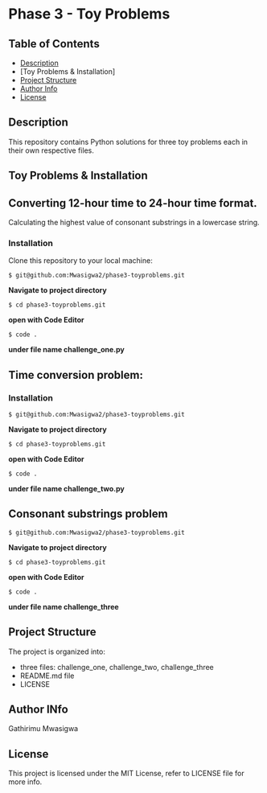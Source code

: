 # Phase 3 - Toy Problems
## Table of Contents
- [Description](https://github.com/Mwasigwa2/phase3-toyproblems#description)
- [Toy Problems & Installation]
- [Project Structure](https://github.com/Mwasigwa2/phase3-toyproblems#project-structure)
- [Author Info](https://github.com/Mwasigwa2/phase3-toyproblems#author-info)
- [License](https://github.com/Mwasigwa2/phase3-toyproblems#license)
  
## Description
This repository contains Python solutions for three toy problems each in their own respective files. 
## Toy Problems & Installation 
## Converting 12-hour time to 24-hour time format.
Calculating the highest value of consonant substrings in a lowercase string.
### Installation
Clone this repository to your local machine:
```
$ git@github.com:Mwasigwa2/phase3-toyproblems.git
```
**Navigate to project directory**
```
$ cd phase3-toyproblems.git
```
**open with Code Editor**
```
$ code .
```
**under file name challenge_one.py**
## Time conversion problem:
### Installation
```
$ git@github.com:Mwasigwa2/phase3-toyproblems.git
```
**Navigate to project directory**
```
$ cd phase3-toyproblems.git
```
**open with Code Editor**
```
$ code .
```
**under file name challenge_two.py**

## Consonant substrings problem
```
$ git@github.com:Mwasigwa2/phase3-toyproblems.git
```
**Navigate to project directory**
```
$ cd phase3-toyproblems.git
```
**open with Code Editor**
```
$ code .
```
**under file name challenge_three**


## Project Structure
The project is organized into:
- three files: challenge_one, challenge_two, challenge_three
- README.md file
- LICENSE
## Author INfo
Gathirimu Mwasigwa
## License
This project is licensed under the MIT License, refer to LICENSE file for more info.
